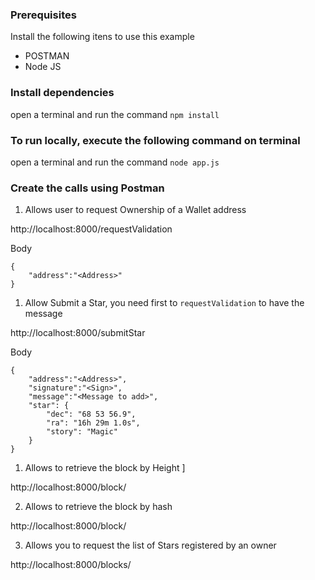 ### Prerequisites

Install the following itens to use this example
- POSTMAN
- Node JS

### Install dependencies 

open a terminal and run the command `npm install`

### To run locally, execute the following command on terminal 

open a terminal and run the command `node app.js`

### Create the calls using Postman

1. Allows user to request Ownership of a Wallet address 

http://localhost:8000/requestValidation

Body

```
{
	"address":"<Address>"
}
```

1. Allow Submit a Star, you need first to `requestValidation` to have the message

http://localhost:8000/submitStar

Body

```
{
	"address":"<Address>",
	"signature":"<Sign>",
	"message":"<Message to add>",
	"star": {
		"dec": "68 53 56.9",
		"ra": "16h 29m 1.0s",
		"story": "Magic"
	}
}
```

1. Allows to retrieve the block by Height ]

http://localhost:8000/block/<height>

2. Allows to retrieve the block by hash

http://localhost:8000/block/<hash>

3. Allows you to request the list of Stars registered by an owner

http://localhost:8000/blocks/<Address>


